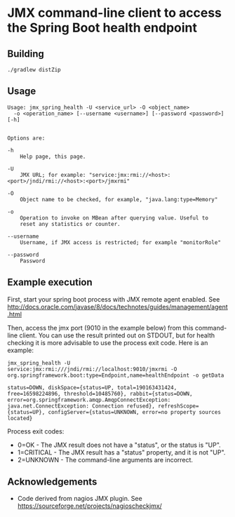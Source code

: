 # JMX command-line client to access the Spring Boot health endpoint


## Building

```
./gradlew distZip
```


## Usage

```
Usage: jmx_spring_health -U <service_url> -O <object_name> 
  -o <operation_name> [--username <username>] [--password <password>] [-h]


Options are:

-h
    Help page, this page.
	
-U 
    JMX URL; for example: "service:jmx:rmi://<host>:<port>/jndi/rmi://<host>:<port>/jmxrmi"
	
-O 
    Object name to be checked, for example, "java.lang:type=Memory"
    
-o
    Operation to invoke on MBean after querying value. Useful to
    reset any statistics or counter.

--username
    Username, if JMX access is restricted; for example "monitorRole"
	
--password
    Password
```

## Example execution

First, start your spring boot process with JMX remote agent enabled.
See http://docs.oracle.com/javase/8/docs/technotes/guides/management/agent.html

Then, access the jmx port (9010 in the example below) from this command-line client. You can use the result printed out on STDOUT, but for health checking it is more advisable to use the process exit code. Here is an example:

```
jmx_spring_health -U service:jmx:rmi:///jndi/rmi://localhost:9010/jmxrmi -O org.springframework.boot:type=Endpoint,name=healthEndpoint -o getData
```

```
status=DOWN, diskSpace={status=UP, total=190163431424, free=16598224896, threshold=10485760}, rabbit={status=DOWN, error=org.springframework.amqp.AmqpConnectException: java.net.ConnectException: Connection refused}, refreshScope={status=UP}, configServer={status=UNKNOWN, error=no property sources located}
```

Process exit codes: 
* 0=OK - The JMX result does not have a "status", or the status is "UP".
* 1=CRITICAL - The JMX result has a "status" property, and it is not "UP".
* 2=UNKNOWN - The command-line arguments are incorrect.

## Acknowledgements

* Code derived from nagios JMX plugin. See https://sourceforge.net/projects/nagioscheckjmx/
